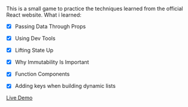 This is a small game to practice the techniques learned from the official React website.
What i learned:
- [x] Passing Data Through Props
- [x] Using Dev Tools
- [x] Lifting State Up
- [x] Why Immutability Is Important
- [x] Function Components
- [x] Adding keys when building dynamic lists



[Live Demo](https://miami78.github.io/react-tic-tac-toe/.)